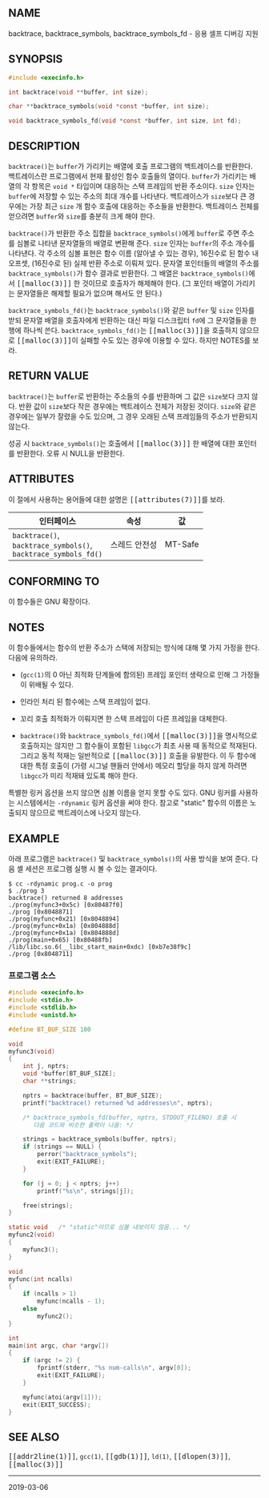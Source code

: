 ## NAME

backtrace, backtrace_symbols, backtrace_symbols_fd - 응용 셀프 디버깅 지원

## SYNOPSIS

```c
#include <execinfo.h>

int backtrace(void **buffer, int size);

char **backtrace_symbols(void *const *buffer, int size);

void backtrace_symbols_fd(void *const *buffer, int size, int fd);
```

## DESCRIPTION

`backtrace()`는 `buffer`가 가리키는 배열에 호출 프로그램의 백트레이스를 반환한다. 백트레이스란 프로그램에서 현재 활성인 함수 호출들의 열이다. `buffer`가 가리키는 배열의 각 항목은 `void *` 타입이며 대응하는 스택 프레임의 반환 주소이다. `size` 인자는 `buffer`에 저장할 수 있는 주소의 최대 개수를 나타낸다. 백트레이스가 `size`보다 큰 경우에는 가장 최근 `size` 개 함수 호출에 대응하는 주소들을 반환한다. 백트레이스 전체를 얻으려면 `buffer`와 `size`를 충분히 크게 해야 한다.

`backtrace()`가 반환한 주소 집합을 `backtrace_symbols()`에게 `buffer`로 주면 주소를 심볼로 나타낸 문자열들의 배열로 변환해 준다. `size` 인자는 `buffer`의 주소 개수를 나타낸다. 각 주소의 심볼 표현은 함수 이름 (알아낼 수 있는 경우), 16진수로 된 함수 내 오프셋, (16진수로 된) 실제 반환 주소로 이뤄져 있다. 문자열 포인터들의 배열의 주소를 `backtrace_symbols()`가 함수 결과로 반환한다. 그 배열은 `backtrace_symbols()`에서 <tt>[[malloc(3)]]</tt> 한 것이므로 호출자가 해제해야 한다. (그 포인터 배열이 가리키는 문자열들은 해제할 필요가 없으며 해서도 안 된다.)

`backtrace_symbols_fd()`는 `backtrace_symbols()`와 같은 `buffer` 및 `size` 인자를 받되 문자열 배열을 호출자에게 반환하는 대신 파일 디스크립터 `fd`에 그 문자열들을 한 행에 하나씩 쓴다. `backtrace_symbols_fd()`는 <tt>[[malloc(3)]]</tt>을 호출하지 않으므로 <tt>[[malloc(3)]]</tt>이 실패할 수도 있는 경우에 이용할 수 있다. 하지만 NOTES를 보라.

## RETURN VALUE

`backtrace()`는 `buffer`로 반환하는 주소들의 수를 반환하며 그 값은 `size`보다 크지 않다. 반환 값이 `size`보다 작은 경우에는 백트레이스 전체가 저장된 것이다. `size`와 같은 경우에는 일부가 잘렸을 수도 있으며, 그 경우 오래된 스택 프레임들의 주소가 반환되지 않는다.

성공 시 `backtrace_symbols()`는 호출에서 <tt>[[malloc(3)]]</tt> 한 배열에 대한 포인터를 반환한다. 오류 시 NULL을 반환한다.

## ATTRIBUTES

이 절에서 사용하는 용어들에 대한 설명은 <tt>[[attributes(7)]]</tt>를 보라.

| 인터페이스 | 속성 | 값 |
| --- | --- | --- |
| `backtrace()`,<br>`backtrace_symbols()`,<br>`backtrace_symbols_fd()` | 스레드 안전성 | MT-Safe |

## CONFORMING TO

이 함수들은 GNU 확장이다.

## NOTES

이 함수들에서는 함수의 반환 주소가 스택에 저장되는 방식에 대해 몇 가지 가정을 한다. 다음에 유의하라.

* (`gcc(1)`의 0 아닌 최적화 단계들에 함의된) 프레임 포인터 생략으로 인해 그 가정들이 위배될 수 있다.

* 인라인 처리 된 함수에는 스택 프레임이 없다.

* 꼬리 호출 최적화가 이뤄지면 한 스택 프레임이 다른 프레임을 대체한다.

* `backtrace()`와 `backtrace_symbols_fd()`에서 <tt>[[malloc(3)]]</tt>을 명시적으로 호출하지는 않지만 그 함수들이 포함된 `libgcc`가 최초 사용 때 동적으로 적재된다. 그리고 동적 적재는 일반적으로 <tt>[[malloc(3)]]</tt> 호출을 유발한다. 이 두 함수에 대한 특정 호출이 (가령 시그널 핸들러 안에서) 메모리 할당을 하지 않게 하려면 `libgcc`가 미리 적재돼 있도록 해야 한다.

특별한 링커 옵션을 쓰지 않으면 심볼 이름을 얻지 못할 수도 있다. GNU 링커를 사용하는 시스템에서는 `-rdynamic` 링커 옵션을 써야 한다. 참고로 "static" 함수의 이름은 노출되지 않으므로 백트레이스에 나오지 않는다.

## EXAMPLE

아래 프로그램은 `backtrace()` 및 `backtrace_symbols()`의 사용 방식을 보여 준다. 다음 셸 세션은 프로그램 실행 시 볼 수 있는 결과이다.

```
$ cc -rdynamic prog.c -o prog
$ ./prog 3
backtrace() returned 8 addresses
./prog(myfunc3+0x5c) [0x80487f0]
./prog [0x8048871]
./prog(myfunc+0x21) [0x8048894]
./prog(myfunc+0x1a) [0x804888d]
./prog(myfunc+0x1a) [0x804888d]
./prog(main+0x65) [0x80488fb]
/lib/libc.so.6(__libc_start_main+0xdc) [0xb7e38f9c]
./prog [0x8048711]
```

### 프로그램 소스

```c
#include <execinfo.h>
#include <stdio.h>
#include <stdlib.h>
#include <unistd.h>

#define BT_BUF_SIZE 100

void
myfunc3(void)
{
    int j, nptrs;
    void *buffer[BT_BUF_SIZE];
    char **strings;

    nptrs = backtrace(buffer, BT_BUF_SIZE);
    printf("backtrace() returned %d addresses\n", nptrs);

    /* backtrace_symbols_fd(buffer, nptrs, STDOUT_FILENO) 호출 시
       다음 코드와 비슷한 출력이 나옴: */

    strings = backtrace_symbols(buffer, nptrs);
    if (strings == NULL) {
        perror("backtrace_symbols");
        exit(EXIT_FAILURE);
    }

    for (j = 0; j < nptrs; j++)
        printf("%s\n", strings[j]);

    free(strings);
}

static void   /* "static"이므로 심볼 내보이지 않음... */
myfunc2(void)
{
    myfunc3();
}

void
myfunc(int ncalls)
{
    if (ncalls > 1)
        myfunc(ncalls - 1);
    else
        myfunc2();
}

int
main(int argc, char *argv[])
{
    if (argc != 2) {
        fprintf(stderr, "%s num-calls\n", argv[0]);
        exit(EXIT_FAILURE);
    }

    myfunc(atoi(argv[1]));
    exit(EXIT_SUCCESS);
}
```

## SEE ALSO

<tt>[[addr2line(1)]]</tt>, `gcc(1)`, <tt>[[gdb(1)]]</tt>, `ld(1)`, <tt>[[dlopen(3)]]</tt>, <tt>[[malloc(3)]]</tt>

----

2019-03-06
